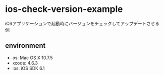 ios-check-version-example
===

iOSアプリケーションで起動時にバージョンをチェックしてアップデートさせる例

## environment

- os: Mac OS X 10.7.5
- xcode: 4.6.3
- ios: iOS SDK 6.1